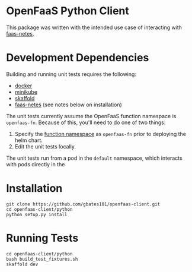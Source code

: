 # OpenFaaS Python Client
This package was written with the intended use case of interacting with [faas-netes](https://github.com/openfaas/faas-netes).

# Development Dependencies
Building and running unit tests requires the following:
- [docker](https://docs.docker.com/install/])
- [minikube](https://github.com/kubernetes/minikube/releases)
- [skaffold](https://github.com/GoogleContainerTools/skaffold/releases)
- [faas-netes](https://github.com/openfaas/faas-netes/tree/master/chart/openfaas) (see notes below on installation)

The unit tests currently assume the OpenFaaS function namespace is `openfaas-fn`. Because of this, you'll need to do one of two things:
1. Specify the [function namespace](https://github.com/openfaas/faas-netes/blob/master/chart/openfaas/values.yaml#L1) as `openfaas-fn` prior to deploying the helm chart.
2. Edit the unit tests locally. 
  
The unit tests run from a pod in the `default` namespace, which interacts with pods directly in the

# Installation
    git clone https://github.com/gbates101/openfaas-client.git
    cd openfaas-client/python
    python setup.py install

# Running Tests
    cd openfaas-client/python
    bash build_test_fixtures.sh
    skaffold dev